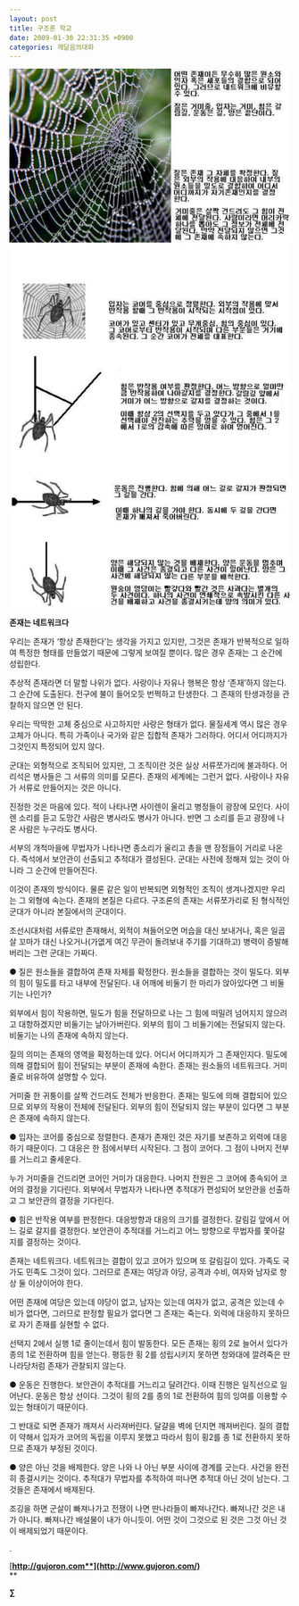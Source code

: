 ```yaml
---
layout: post
title: 구조론 학교
date: 2009-01-30 22:31:35 +0900
categories: 깨달음의대화
---
```

<IMG alt=11.JPG src="files/attach/images/198/345/013/11.JPG" >  
  

  






**존재는 네트워크다**

우리는 존재가 ‘항상 존재한다’는 생각을 가지고 있지만, 그것은 존재가 반복적으로 일하여 특정한 형태를 만들었기 때문에 그렇게 보여질 뿐이다. 많은 경우 존재는 그 순간에 성립한다. 

추상적 존재라면 더 말할 나위가 없다. 사랑이나 자유나 행복은 항상 ‘존재’하지 않는다. 그 순간에 도출된다. 전구에 불이 들어오듯 번쩍하고 탄생한다. 그 존재의 탄생과정을 관찰하지 않으면 안 된다.

우리는 딱딱한 고체 중심으로 사고하지만 사랑은 형태가 없다. 물질세계 역시 많은 경우 고체가 아니다. 특히 가족이나 국가와 같은 집합적 존재가 그러하다. 어디서 어디까지가 그것인지 특정되어 있지 않다.

군대는 외형적으로 조직되어 있지만, 그 조직이란 것은 실상 서류쪼가리에 불과하다. 어리석은 병사들은 그 서류의 의미를 모른다. 존재의 세계에는 그런거 없다. 사랑이나 자유가 서류로 만들어지는 것은 아니다. 

진정한 것은 마음에 있다. 적이 나타나면 사이렌이 울리고 병정들이 광장에 모인다. 사이렌 소리를 듣고 도망간 사람은 병사라도 병사가 아니다. 반면 그 소리를 듣고 광장에 나온 사람은 누구라도 병사다. 

서부의 개척마을에 무법자가 나타나면 종소리가 울리고 총을 맨 장정들이 거리로 나온다. 즉석에서 보안관이 선출되고 추적대가 결성된다. 군대는 사전에 정해져 있는 것이 아니라 그 순간에 만들어진다. 

이것이 존재의 방식이다. 물론 같은 일이 반복되면 외형적인 조직이 생겨나겠지만 우리는 그 외형에 속는다. 존재의 본질은 다르다. 구조론의 존재는 서류쪼가리로 된 형식적인 군대가 아니라 본질에서의 군대이다. 

조선시대처럼 서류로만 존재해서, 외적이 쳐들어오면 머습을 대신 보내거나, 혹은 일곱살 꼬마가 대신 나오거나(가엾게 여긴 무관이 돌려보내 주기를 기대하고) 병력이 증발해 버리는 그런 군대는 가짜다.

● 질은 원소들을 결합하여 존재 자체를 확정한다. 원소들을 결합하는 것이 밀도다. 외부의 힘이 밀도를 타고 내부에 전달된다. 내 어깨에 비둘기 한 마리가 앉아있다면 그 비둘기는 나인가?

외부에서 힘이 작용하면, 밀도가 힘을 전달하므로 나는 그 힘에 떠밀려 넘어지지 않으려고 대항하겠지만 비둘기는 날아가버린다. 외부의 힘이 그 비둘기에는 전달되지 않는다. 비둘기는 나의 존재에 속하지 않는다. 

질의 의미는 존재의 영역을 확정하는데 있다. 어디서 어디까지가 그 존재인지다. 밀도에 의해 결합되어 힘이 전달되는 부분이 존재에 속한다. 존재는 원소들의 네트워크다. 거미줄로 비유하여 설명할 수 있다.

거미줄 한 귀퉁이를 살짝 건드려도 전체가 반응한다. 존재는 밀도에 의해 결합되어 있으므로 외부의 작용이 전체에 전달된다. 외부의 힘이 전달되지 않는 부분이 있다면 그 부분은 존재에 속하지 않는다.

● 입자는 코어를 중심으로 정렬한다. 존재가 존재인 것은 자기를 보존하고 외력에 대응하기 때문이다. 그 대응은 한 점에서부터 시작된다. 그 점이 코어다. 그 점이 나머지 전부를 거느리고 줄세운다.

누가 거미줄을 건드리면 코어인 거미가 대응한다. 나머지 전원은 그 코어에 종속되어 코어의 결정을 기다린다. 외부에서 무법자가 나타나면 추적대가 편성되어 보안관을 선출하고 그 보안관의 결정을 기다린다.

● 힘은 반작용 여부를 판정한다. 대응방향과 대응의 크기를 결정한다. 갈림길 앞에서 어느 길로 갈지를 결정한다. 보안관이 추적대를 거느리고 어느 방향으로 무법자를 쫓아갈지를 결정하는 것이다. 

존재는 네트워크다. 네트워크는 결합이 있고 코어가 있으며 또 갈림길이 있다. 가족도 국가도 민족도 그것이 있다. 그러므로 존재는 여당과 야당, 공격과 수비, 여자와 남자로 항상 둘 이상이어야 한다.

어떤 존재에 여당은 있는데 야당이 없고, 남자는 있는데 여자가 없고, 공격은 있는데 수비가 없다면, 그러므로 판정할 필요가 없다면 그 존재는 죽는다. 외력에 대응하지 못하므로 자기 존재를 실현할 수 없다. 

선택지 2에서 실행 1로 줄이는데서 힘이 발동한다. 모든 존재는 횡의 2로 늘어서 있다가 종의 1로 전환하며 힘을 얻는다. 평등한 횡 2를 성립시키지 못하면 청와대에 깔려죽은 딴나라당처럼 존재가 관찰되지 않는다.

● 운동은 진행한다. 보안관이 추적대를 거느리고 달려간다. 이때 진행은 일직선으로 일어난다. 운동은 항상 선이다. 그것이 횡의 2를 종의 1로 전환하여 힘의 잉여를 이용할 수 있는 형태이기 때문이다. 

그 반대로 되면 존재가 깨져서 사라져버린다. 달걀을 벽에 던지면 깨져버린다. 질의 결합이 약해서 입자가 코어의 독립을 이루지 못했고 따라서 힘이 횡2를 종 1로 전환하지 못하므로 존재가 부정된 것이다.

● 양은 아닌 것을 배제한다. 양은 나와 나 아닌 부분 사이에 경계를 긋는다. 사건을 완전히 종결시키는 것이다. 추적대가 무법자를 추적하여 떠나면 추적대 아닌 것이 남는다. 그것들은 존재에서 배제된다.

조깅을 하면 군살이 빠져나가고 전쟁이 나면 딴나라들이 빠져나간다. 빠져나간 것은 내가 아니다. 빠져나간 배설물이 내가 아니듯이. 어떤 것이 그것으로 된 것은 그것 아닌 것이 배제되었기 때문이다.



.

[**http://gujoron.com**](http://www.gujoron.com/)**  
** 

**∑**